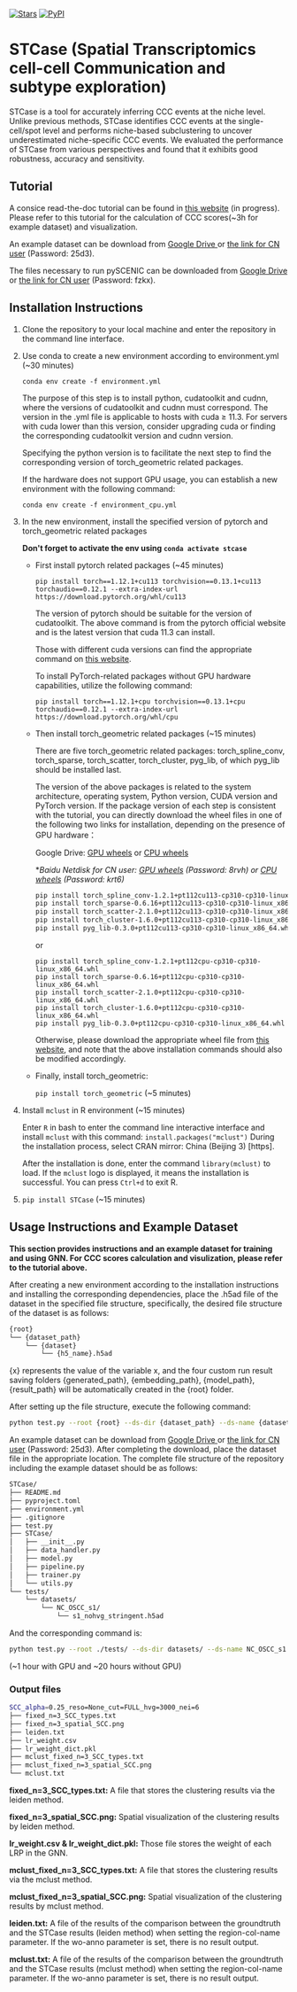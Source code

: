 [![Stars](https://img.shields.io/github/stars/STCaser/STCase?logo=GitHub&color=yellow)](https://github.com/STCaser/STCase) [![PyPI](https://img.shields.io/pypi/v/STCase.svg)](https://pypi.org/project/STCase)
# STCase (**S**patial **T**ranscriptomics cell-cell **C**ommunication **a**nd **s**ubtype **e**xploration)
STCase is a tool for accurately inferring CCC events at the niche level. Unlike previous methods, STCase identifies CCC events at the single-cell/spot level and performs niche-based subclustering to uncover underestimated niche-specific CCC events. We evaluated the performance of STCase from various perspectives and found that it exhibits good robustness, accuracy and sensitivity.

## Tutorial

A consice read-the-doc tutorial can be found in [this website](https://stcase.readthedocs.io/en/latest/) (in progress). Please refer to this tutorial for the calculation of CCC scores(~3h for example dataset) and visualization.

An example dataset can be download from [Google Drive ](https://drive.google.com/file/d/1TQohsxIFonJxQkroECHR0EqwPTGX2o6S/view?usp=sharing) or [the link for CN user](https://pan.baidu.com/s/1tdiCZg1YoHvQj5iOwtNEHA) (Password: 25d3).

The files necessary to run pySCENIC can be downloaded from [Google Drive ](https://drive.google.com/drive/folders/1aiExvHhKfuin4uf41o01ALZjlPqyzkJn?usp=sharing) or [the link for CN user](https://pan.baidu.com/s/1EZ2jo9PGtZfVm0t-BqMXeQ) (Password: fzkx).


## Installation Instructions

1. Clone the repository to your local machine and enter the repository in the command line interface.
2. Use conda to create a new environment according to environment.yml (~30 minutes)

   `conda env create -f environment.yml`

   The purpose of this step is to install python, cudatoolkit and cudnn, where the versions of cudatoolkit and cudnn must correspond. The version in the .yml file is applicable to hosts with cuda ≥ 11.3. For servers with cuda lower than this version, consider upgrading cuda or finding the corresponding cudatoolkit version and cudnn version.

   Specifying the python version is to facilitate the next step to find the corresponding version of torch_geometric related packages.

   If the hardware does not support GPU usage, you can establish a new environment with the following command:

   `conda env create -f environment_cpu.yml`
3. In the new environment, install the specified version of pytorch and torch_geometric related packages

   **Don't forget to activate the env using `conda activate stcase`**

   - First install pytorch related packages (~45 minutes)

      `pip install torch==1.12.1+cu113 torchvision==0.13.1+cu113 torchaudio==0.12.1 --extra-index-url https://download.pytorch.org/whl/cu113`

      The version of pytorch should be suitable for the version of cudatoolkit. The above command is from the pytorch official website and is the latest version that cuda 11.3 can install.

      Those with different cuda versions can find the appropriate command on [this website](https://pytorch.org/get-started/previous-versions/).

      To install PyTorch-related packages without GPU hardware capabilities, utilize the following command:
      
      `pip install torch==1.12.1+cpu torchvision==0.13.1+cpu torchaudio==0.12.1 --extra-index-url https://download.pytorch.org/whl/cpu`
   - Then install torch_geometric related packages (~15 minutes)

      There are five torch_geometric related packages: torch_spline_conv, torch_sparse, torch_scatter, torch_cluster, pyg_lib, of which pyg_lib should be installed last.

      The version of the above packages is related to the system architecture, operating system, Python version, CUDA version and PyTorch version. If the package version of each step is consistent with the tutorial, you can directly download the wheel files in one of the following two links for installation, depending on the presence of GPU hardware：

      Google Drive: [GPU wheels](https://drive.google.com/file/d/1H3P4IWcYzgrfINCZCoX_WU_E-8CTSFOy/view?usp=sharing) or [CPU wheels](https://drive.google.com/file/d/1AMTn3GmOnO-Zvo6YfkgiZRS0FZmIzVcq/view?usp=sharing) 
      
      **Baidu Netdisk for CN user: [GPU wheels](https://pan.baidu.com/s/1FqA9KFENfk4RSOMLmblyiw) (Password: 8rvh) or [CPU wheels](https://pan.baidu.com/s/1EvAMBq8DYEvSL-JLqUQbkg) (Password: krt6)*

      ```bash
      pip install torch_spline_conv-1.2.1+pt112cu113-cp310-cp310-linux_x86_64.whl
      pip install torch_sparse-0.6.16+pt112cu113-cp310-cp310-linux_x86_64.whl
      pip install torch_scatter-2.1.0+pt112cu113-cp310-cp310-linux_x86_64.whl
      pip install torch_cluster-1.6.0+pt112cu113-cp310-cp310-linux_x86_64.whl
      pip install pyg_lib-0.3.0+pt112cu113-cp310-cp310-linux_x86_64.whl
      ```
      or

      ```
      pip install torch_spline_conv-1.2.1+pt112cpu-cp310-cp310-linux_x86_64.whl
      pip install torch_sparse-0.6.16+pt112cpu-cp310-cp310-linux_x86_64.whl
      pip install torch_scatter-2.1.0+pt112cpu-cp310-cp310-linux_x86_64.whl
      pip install torch_cluster-1.6.0+pt112cpu-cp310-cp310-linux_x86_64.whl
      pip install pyg_lib-0.3.0+pt112cpu-cp310-cp310-linux_x86_64.whl
      ```

      Otherwise, please download the appropriate wheel file from [this website](https://data.pyg.org/whl/), and note that the above installation commands should also be modified accordingly.

   - Finally, install torch_geometric:

      `pip install torch_geometric`
      (~5 minutes)
4. Install `mclust` in R environment (~15 minutes)

   Enter `R` in bash to enter the command line interactive interface and install `mclust` with this command:
   `install.packages("mclust")`
   During the installation process, select CRAN mirror: China (Beijing 3) [https].

   After the installation is done, enter the command `library(mclust)` to load. If the `mclust` logo is displayed, it means the installation is successful. You can press `Ctrl+d` to exit R.
5. `pip install STCase` (~15 minutes)

## Usage Instructions and Example Dataset

**This section provides instructions and an example dataset for training and using GNN. For CCC scores calculation and visulization, please refer to the tutorial above.**

After creating a new environment according to the installation instructions and installing the corresponding dependencies, place the .h5ad file of the dataset in the specified file structure, specifically, the desired file structure of the dataset is as follows:

```bash
{root}
└── {dataset_path}
    └── {dataset}
        └── {h5_name}.h5ad
```

{x} represents the value of the variable x, and the four custom run result saving folders {generated_path}, {embedding_path}, {model_path}, {result_path} will be automatically created in the {root} folder.

After setting up the file structure, execute the following command:

```bash
python test.py --root {root} --ds-dir {dataset_path} --ds-name {dataset} --h5-name {h5_name} --target-types {target_type_list} --gpu {gpu_id} [--use-gpu] --n-nei {#neighborhood} --n-clusters {#sub-regions} [--alpha {alpha}] --label-col-name {label_column_name} --region-col-name {region_column_name}
```

An example dataset can be download from [Google Drive ](https://drive.google.com/file/d/1TQohsxIFonJxQkroECHR0EqwPTGX2o6S/view?usp=sharing) or [the link for CN user](https://pan.baidu.com/s/1tdiCZg1YoHvQj5iOwtNEHA) (Password: 25d3). After completing the download, place the dataset file in the appropriate location. The complete file structure of the repository including the example dataset should be as follows:
```bash
STCase/
├── README.md
├── pyproject.toml
├── environment.yml
├── .gitignore
├── test.py
├── STCase/
│   ├── __init__.py
│   ├── data_handler.py
│   ├── model.py
│   ├── pipeline.py
│   ├── trainer.py
│   └── utils.py
└── tests/
    └── datasets/
        └── NC_OSCC_s1/
            └── s1_nohvg_stringent.h5ad
```

And the corresponding command is:
```bash
python test.py --root ./tests/ --ds-dir datasets/ --ds-name NC_OSCC_s1 --h5-name s1_nohvg_stringent --target-types SCC --gpu 1 --use-gpu --n-nei 6 --n-clusters 3 --alpha 0.25 --label-col-name cell_type --wo-anno
```
(~1 hour with GPU and ~20 hours without GPU)

### Output files
```bash
SCC_alpha=0.25_reso=None_cut=FULL_hvg=3000_nei=6
├── fixed_n=3_SCC_types.txt
├── fixed_n=3_spatial_SCC.png
├── leiden.txt
├── lr_weight.csv
├── lr_weight_dict.pkl
├── mclust_fixed_n=3_SCC_types.txt
├── mclust_fixed_n=3_spatial_SCC.png
└── mclust.txt
```
**fixed_n=3_SCC_types.txt:** A file that stores the clustering results via the leiden method.

**fixed_n=3_spatial_SCC.png:** Spatial visualization of the clustering results by leiden method.

**lr_weight.csv & lr_weight_dict.pkl:** Those file stores the weight of each LRP in the GNN.

**mclust_fixed_n=3_SCC_types.txt:** A file that stores the clustering results via the mclust method.

**mclust_fixed_n=3_spatial_SCC.png:** Spatial visualization of the clustering results by mclust method.

**leiden.txt:** A file of the results of the comparison between the groundtruth and the STCase results (leiden method) when setting the region-col-name parameter. If the wo-anno parameter is set, there is no result output.

**mclust.txt:** A file of the results of the comparison between the groundtruth and the STCase results (mclust method) when setting the region-col-name parameter. If the wo-anno parameter is set, there is no result output.
